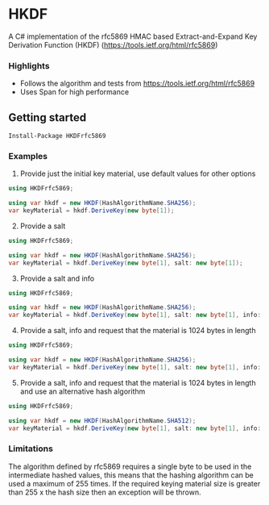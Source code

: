# HKDF
A C# implementation of the rfc5869 HMAC based Extract-and-Expand Key Derivation Function (HKDF) (https://tools.ietf.org/html/rfc5869)

### Highlights
* Follows the algorithm and tests from https://tools.ietf.org/html/rfc5869
* Uses Span<byte> for high performance

## Getting started
```
Install-Package HKDFrfc5869
```

### Examples

1. Provide just the initial key material, use default values for other options

```c#
using HKDFrfc5869;

using var hkdf = new HKDF(HashAlgorithmName.SHA256);
var keyMaterial = hkdf.DeriveKey(new byte[1]);

```

2. Provide a salt

```c#
using HKDFrfc5869;

using var hkdf = new HKDF(HashAlgorithmName.SHA256);
var keyMaterial = hkdf.DeriveKey(new byte[1], salt: new byte[1]);

```

3. Provide a salt and info

```c#
using HKDFrfc5869;

using var hkdf = new HKDF(HashAlgorithmName.SHA256);
var keyMaterial = hkdf.DeriveKey(new byte[1], salt: new byte[1], info: new byte[1]);

```

4. Provide a salt, info and request that the material is 1024 bytes in length

```c#
using HKDFrfc5869;

using var hkdf = new HKDF(HashAlgorithmName.SHA256);
var keyMaterial = hkdf.DeriveKey(new byte[1], salt: new byte[1], info: new byte[1], outputLength: 1024);

```

5. Provide a salt, info and request that the material is 1024 bytes in length and use an alternative hash algorithm

```c#
using HKDFrfc5869;

using var hkdf = new HKDF(HashAlgorithmName.SHA512);
var keyMaterial = hkdf.DeriveKey(new byte[1], salt: new byte[1], info: new byte[1], outputLength: 1024);

```

### Limitations

The algorithm defined by rfc5869 requires a single byte to be used in the intermediate hashed values, this means that the hashing algorithm can be used a maximum of 255 times. 
If the required keying material size is greater than 255 x the hash size then an exception will be thrown.